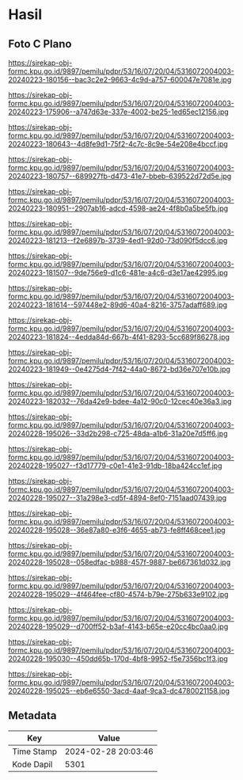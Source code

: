 # Hasil

## Foto C Plano

https://sirekap-obj-formc.kpu.go.id/9897/pemilu/pdpr/53/16/07/20/04/5316072004003-20240223-180156--bac3c2e2-9663-4c9d-a757-600047e7081e.jpg

https://sirekap-obj-formc.kpu.go.id/9897/pemilu/pdpr/53/16/07/20/04/5316072004003-20240223-175906--a747d63e-337e-4002-be25-1ed65ec12156.jpg

https://sirekap-obj-formc.kpu.go.id/9897/pemilu/pdpr/53/16/07/20/04/5316072004003-20240223-180643--4d8fe9d1-75f2-4c7c-8c9e-54e208e4bccf.jpg

https://sirekap-obj-formc.kpu.go.id/9897/pemilu/pdpr/53/16/07/20/04/5316072004003-20240223-180757--689927fb-d473-41e7-bbeb-639522d72d5e.jpg

https://sirekap-obj-formc.kpu.go.id/9897/pemilu/pdpr/53/16/07/20/04/5316072004003-20240223-180951--2907ab16-adcd-4598-ae24-4f8b0a5be5fb.jpg

https://sirekap-obj-formc.kpu.go.id/9897/pemilu/pdpr/53/16/07/20/04/5316072004003-20240223-181213--f2e6897b-3739-4ed1-92d0-73d090f5dcc6.jpg

https://sirekap-obj-formc.kpu.go.id/9897/pemilu/pdpr/53/16/07/20/04/5316072004003-20240223-181507--9de756e9-d1c6-481e-a4c6-d3e17ae42995.jpg

https://sirekap-obj-formc.kpu.go.id/9897/pemilu/pdpr/53/16/07/20/04/5316072004003-20240223-181614--597448e2-89d6-40a4-8216-3757adaff689.jpg

https://sirekap-obj-formc.kpu.go.id/9897/pemilu/pdpr/53/16/07/20/04/5316072004003-20240223-181824--4edda84d-667b-4f41-8293-5cc689f86278.jpg

https://sirekap-obj-formc.kpu.go.id/9897/pemilu/pdpr/53/16/07/20/04/5316072004003-20240223-181949--0e4275d4-7f42-44a0-8672-bd36e707e10b.jpg

https://sirekap-obj-formc.kpu.go.id/9897/pemilu/pdpr/53/16/07/20/04/5316072004003-20240223-182032--76da42e9-bdee-4a12-90c0-12cec40e36a3.jpg

https://sirekap-obj-formc.kpu.go.id/9897/pemilu/pdpr/53/16/07/20/04/5316072004003-20240228-195026--33d2b298-c725-48da-a1b6-31a20e7d5ff6.jpg

https://sirekap-obj-formc.kpu.go.id/9897/pemilu/pdpr/53/16/07/20/04/5316072004003-20240228-195027--f3d17779-c0e1-41e3-91db-18ba424cc1ef.jpg

https://sirekap-obj-formc.kpu.go.id/9897/pemilu/pdpr/53/16/07/20/04/5316072004003-20240228-195027--31a298e3-cd5f-4894-8ef0-7151aad07439.jpg

https://sirekap-obj-formc.kpu.go.id/9897/pemilu/pdpr/53/16/07/20/04/5316072004003-20240228-195028--36e87a80-e3f6-4655-ab73-fe8ff468cee1.jpg

https://sirekap-obj-formc.kpu.go.id/9897/pemilu/pdpr/53/16/07/20/04/5316072004003-20240228-195028--058edfac-b988-457f-9887-be667361d032.jpg

https://sirekap-obj-formc.kpu.go.id/9897/pemilu/pdpr/53/16/07/20/04/5316072004003-20240228-195029--4f464fee-cf80-4574-b79e-275b633e9102.jpg

https://sirekap-obj-formc.kpu.go.id/9897/pemilu/pdpr/53/16/07/20/04/5316072004003-20240228-195029--d700ff52-b3af-4143-b65e-e20cc4bc0aa0.jpg

https://sirekap-obj-formc.kpu.go.id/9897/pemilu/pdpr/53/16/07/20/04/5316072004003-20240228-195030--450dd65b-170d-4bf8-9952-f5e7356bc1f3.jpg

https://sirekap-obj-formc.kpu.go.id/9897/pemilu/pdpr/53/16/07/20/04/5316072004003-20240228-195025--eb6e6550-3acd-4aaf-9ca3-dc4780021158.jpg


## Metadata

| Key        | Value               |
| ---------- | ------------------- |
| Time Stamp | 2024-02-28 20:03:46 |
| Kode Dapil | 5301                |



